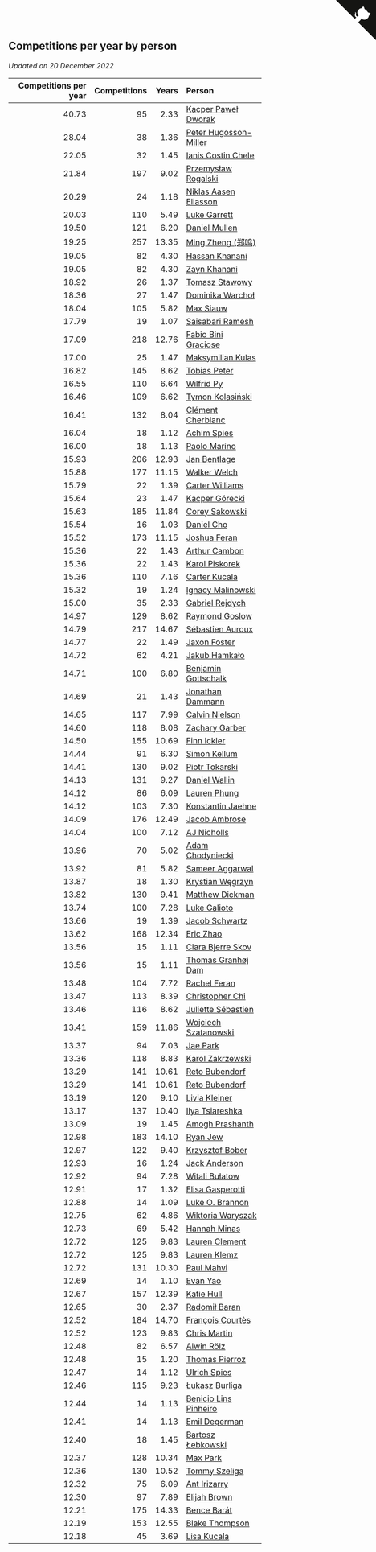 ## Competitions per year by person

*Updated on 20 December 2022*

| Competitions per year | Competitions | Years | Person |
| ---: | ---: | ---: | :--- |
| 40.73 | 95 | 2.33 | [Kacper Paweł Dworak](https://www.worldcubeassociation.org/persons/2020DWOR01) |
| 28.04 | 38 | 1.36 | [Peter Hugosson-Miller](https://www.worldcubeassociation.org/persons/2021HUGO01) |
| 22.05 | 32 | 1.45 | [Ianis Costin Chele](https://www.worldcubeassociation.org/persons/2021CHEL01) |
| 21.84 | 197 | 9.02 | [Przemysław Rogalski](https://www.worldcubeassociation.org/persons/2013ROGA02) |
| 20.29 | 24 | 1.18 | [Niklas Aasen Eliasson](https://www.worldcubeassociation.org/persons/2021ELIA01) |
| 20.03 | 110 | 5.49 | [Luke Garrett](https://www.worldcubeassociation.org/persons/2017GARR05) |
| 19.50 | 121 | 6.20 | [Daniel Mullen](https://www.worldcubeassociation.org/persons/2016MULL04) |
| 19.25 | 257 | 13.35 | [Ming Zheng (郑鸣)](https://www.worldcubeassociation.org/persons/2009ZHEN11) |
| 19.05 | 82 | 4.30 | [Hassan Khanani](https://www.worldcubeassociation.org/persons/2018KHAN26) |
| 19.05 | 82 | 4.30 | [Zayn Khanani](https://www.worldcubeassociation.org/persons/2018KHAN28) |
| 18.92 | 26 | 1.37 | [Tomasz Stawowy](https://www.worldcubeassociation.org/persons/2021STAW01) |
| 18.36 | 27 | 1.47 | [Dominika Warchoł](https://www.worldcubeassociation.org/persons/2021WARC01) |
| 18.04 | 105 | 5.82 | [Max Siauw](https://www.worldcubeassociation.org/persons/2017SIAU02) |
| 17.79 | 19 | 1.07 | [Saisabari Ramesh](https://www.worldcubeassociation.org/persons/2021RAME01) |
| 17.09 | 218 | 12.76 | [Fabio Bini Graciose](https://www.worldcubeassociation.org/persons/2010GRAC02) |
| 17.00 | 25 | 1.47 | [Maksymilian Kulas](https://www.worldcubeassociation.org/persons/2021KULA02) |
| 16.82 | 145 | 8.62 | [Tobias Peter](https://www.worldcubeassociation.org/persons/2014PETE03) |
| 16.55 | 110 | 6.64 | [Wilfrid Py](https://www.worldcubeassociation.org/persons/2016PYWI01) |
| 16.46 | 109 | 6.62 | [Tymon Kolasiński](https://www.worldcubeassociation.org/persons/2016KOLA02) |
| 16.41 | 132 | 8.04 | [Clément Cherblanc](https://www.worldcubeassociation.org/persons/2014CHER05) |
| 16.04 | 18 | 1.12 | [Achim Spies](https://www.worldcubeassociation.org/persons/2021SPIE01) |
| 16.00 | 18 | 1.13 | [Paolo Marino](https://www.worldcubeassociation.org/persons/2021MARI04) |
| 15.93 | 206 | 12.93 | [Jan Bentlage](https://www.worldcubeassociation.org/persons/2010BENT01) |
| 15.88 | 177 | 11.15 | [Walker Welch](https://www.worldcubeassociation.org/persons/2011WELC01) |
| 15.79 | 22 | 1.39 | [Carter Williams](https://www.worldcubeassociation.org/persons/2021WILL06) |
| 15.64 | 23 | 1.47 | [Kacper Górecki](https://www.worldcubeassociation.org/persons/2021GORE01) |
| 15.63 | 185 | 11.84 | [Corey Sakowski](https://www.worldcubeassociation.org/persons/2011SAKO01) |
| 15.54 | 16 | 1.03 | [Daniel Cho](https://www.worldcubeassociation.org/persons/2021CHOD01) |
| 15.52 | 173 | 11.15 | [Joshua Feran](https://www.worldcubeassociation.org/persons/2011FERA01) |
| 15.36 | 22 | 1.43 | [Arthur Cambon](https://www.worldcubeassociation.org/persons/2021CAMB01) |
| 15.36 | 22 | 1.43 | [Karol Piskorek](https://www.worldcubeassociation.org/persons/2021PISK01) |
| 15.36 | 110 | 7.16 | [Carter Kucala](https://www.worldcubeassociation.org/persons/2015KUCA01) |
| 15.32 | 19 | 1.24 | [Ignacy Malinowski](https://www.worldcubeassociation.org/persons/2021MALI02) |
| 15.00 | 35 | 2.33 | [Gabriel Rejdych](https://www.worldcubeassociation.org/persons/2020REJD01) |
| 14.97 | 129 | 8.62 | [Raymond Goslow](https://www.worldcubeassociation.org/persons/2014GOSL01) |
| 14.79 | 217 | 14.67 | [Sébastien Auroux](https://www.worldcubeassociation.org/persons/2008AURO01) |
| 14.77 | 22 | 1.49 | [Jaxon Foster](https://www.worldcubeassociation.org/persons/2021FOST01) |
| 14.72 | 62 | 4.21 | [Jakub Hamkało](https://www.worldcubeassociation.org/persons/2018HAMK01) |
| 14.71 | 100 | 6.80 | [Benjamin Gottschalk](https://www.worldcubeassociation.org/persons/2016GOTT01) |
| 14.69 | 21 | 1.43 | [Jonathan Dammann](https://www.worldcubeassociation.org/persons/2021DAMM01) |
| 14.65 | 117 | 7.99 | [Calvin Nielson](https://www.worldcubeassociation.org/persons/2014NIEL03) |
| 14.60 | 118 | 8.08 | [Zachary Garber](https://www.worldcubeassociation.org/persons/2014GARB01) |
| 14.50 | 155 | 10.69 | [Finn Ickler](https://www.worldcubeassociation.org/persons/2012ICKL01) |
| 14.44 | 91 | 6.30 | [Simon Kellum](https://www.worldcubeassociation.org/persons/2016KELL12) |
| 14.41 | 130 | 9.02 | [Piotr Tokarski](https://www.worldcubeassociation.org/persons/2013TOKA01) |
| 14.13 | 131 | 9.27 | [Daniel Wallin](https://www.worldcubeassociation.org/persons/2013WALL03) |
| 14.12 | 86 | 6.09 | [Lauren Phung](https://www.worldcubeassociation.org/persons/2016PHUN02) |
| 14.12 | 103 | 7.30 | [Konstantin Jaehne](https://www.worldcubeassociation.org/persons/2015JAEH01) |
| 14.09 | 176 | 12.49 | [Jacob Ambrose](https://www.worldcubeassociation.org/persons/2010AMBR01) |
| 14.04 | 100 | 7.12 | [AJ Nicholls](https://www.worldcubeassociation.org/persons/2015NICH04) |
| 13.96 | 70 | 5.02 | [Adam Chodyniecki](https://www.worldcubeassociation.org/persons/2017CHOD02) |
| 13.92 | 81 | 5.82 | [Sameer Aggarwal](https://www.worldcubeassociation.org/persons/2017AGGA01) |
| 13.87 | 18 | 1.30 | [Krystian Węgrzyn](https://www.worldcubeassociation.org/persons/2021WEGR01) |
| 13.82 | 130 | 9.41 | [Matthew Dickman](https://www.worldcubeassociation.org/persons/2013DICK01) |
| 13.74 | 100 | 7.28 | [Luke Galioto](https://www.worldcubeassociation.org/persons/2015GALI02) |
| 13.66 | 19 | 1.39 | [Jacob Schwartz](https://www.worldcubeassociation.org/persons/2021SCHW01) |
| 13.62 | 168 | 12.34 | [Eric Zhao](https://www.worldcubeassociation.org/persons/2010ZHAO19) |
| 13.56 | 15 | 1.11 | [Clara Bjerre Skov](https://www.worldcubeassociation.org/persons/2021SKOV01) |
| 13.56 | 15 | 1.11 | [Thomas Granhøj Dam](https://www.worldcubeassociation.org/persons/2021DAMT01) |
| 13.48 | 104 | 7.72 | [Rachel Feran](https://www.worldcubeassociation.org/persons/2015FERA01) |
| 13.47 | 113 | 8.39 | [Christopher Chi](https://www.worldcubeassociation.org/persons/2014CHIC01) |
| 13.46 | 116 | 8.62 | [Juliette Sébastien](https://www.worldcubeassociation.org/persons/2014SEBA01) |
| 13.41 | 159 | 11.86 | [Wojciech Szatanowski](https://www.worldcubeassociation.org/persons/2011SZAT01) |
| 13.37 | 94 | 7.03 | [Jae Park](https://www.worldcubeassociation.org/persons/2015PARK24) |
| 13.36 | 118 | 8.83 | [Karol Zakrzewski](https://www.worldcubeassociation.org/persons/2014ZAKR01) |
| 13.29 | 141 | 10.61 | [Reto Bubendorf](https://www.worldcubeassociation.org/persons/2012BUBE01) |
| 13.29 | 141 | 10.61 | [Reto Bubendorf](https://www.worldcubeassociation.org/persons/2012BUBE01) |
| 13.19 | 120 | 9.10 | [Livia Kleiner](https://www.worldcubeassociation.org/persons/2013KLEI03) |
| 13.17 | 137 | 10.40 | [Ilya Tsiareshka](https://www.worldcubeassociation.org/persons/2012TERE01) |
| 13.09 | 19 | 1.45 | [Amogh Prashanth](https://www.worldcubeassociation.org/persons/2021PRAS01) |
| 12.98 | 183 | 14.10 | [Ryan Jew](https://www.worldcubeassociation.org/persons/2008JEWR01) |
| 12.97 | 122 | 9.40 | [Krzysztof Bober](https://www.worldcubeassociation.org/persons/2013BOBE01) |
| 12.93 | 16 | 1.24 | [Jack Anderson](https://www.worldcubeassociation.org/persons/2021ANDE05) |
| 12.92 | 94 | 7.28 | [Witali Bułatow](https://www.worldcubeassociation.org/persons/2015BUAT01) |
| 12.91 | 17 | 1.32 | [Elisa Gasperotti](https://www.worldcubeassociation.org/persons/2021GASP01) |
| 12.88 | 14 | 1.09 | [Luke O. Brannon](https://www.worldcubeassociation.org/persons/2021BRAN02) |
| 12.75 | 62 | 4.86 | [Wiktoria Waryszak](https://www.worldcubeassociation.org/persons/2018WARY01) |
| 12.73 | 69 | 5.42 | [Hannah Minas](https://www.worldcubeassociation.org/persons/2017MINA04) |
| 12.72 | 125 | 9.83 | [Lauren Clement](https://www.worldcubeassociation.org/persons/2013KLEM01) |
| 12.72 | 125 | 9.83 | [Lauren Klemz](https://www.worldcubeassociation.org/persons/2013KLEM01) |
| 12.72 | 131 | 10.30 | [Paul Mahvi](https://www.worldcubeassociation.org/persons/2012MAHV01) |
| 12.69 | 14 | 1.10 | [Evan Yao](https://www.worldcubeassociation.org/persons/2021YAOE02) |
| 12.67 | 157 | 12.39 | [Katie Hull](https://www.worldcubeassociation.org/persons/2010HULL01) |
| 12.65 | 30 | 2.37 | [Radomił Baran](https://www.worldcubeassociation.org/persons/2020BARA02) |
| 12.52 | 184 | 14.70 | [François Courtès](https://www.worldcubeassociation.org/persons/2008COUR01) |
| 12.52 | 123 | 9.83 | [Chris Martin](https://www.worldcubeassociation.org/persons/2013MART03) |
| 12.48 | 82 | 6.57 | [Alwin Rölz](https://www.worldcubeassociation.org/persons/2016ROLZ01) |
| 12.48 | 15 | 1.20 | [Thomas Pierroz](https://www.worldcubeassociation.org/persons/2021PIER01) |
| 12.47 | 14 | 1.12 | [Ulrich Spies](https://www.worldcubeassociation.org/persons/2021SPIE02) |
| 12.46 | 115 | 9.23 | [Łukasz Burliga](https://www.worldcubeassociation.org/persons/2013BURL01) |
| 12.44 | 14 | 1.13 | [Benicio Lins Pinheiro](https://www.worldcubeassociation.org/persons/2021PINH01) |
| 12.41 | 14 | 1.13 | [Emil Degerman](https://www.worldcubeassociation.org/persons/2021DEGE01) |
| 12.40 | 18 | 1.45 | [Bartosz Łebkowski](https://www.worldcubeassociation.org/persons/2021LEBK01) |
| 12.37 | 128 | 10.34 | [Max Park](https://www.worldcubeassociation.org/persons/2012PARK03) |
| 12.36 | 130 | 10.52 | [Tommy Szeliga](https://www.worldcubeassociation.org/persons/2012SZEL01) |
| 12.32 | 75 | 6.09 | [Ant Irizarry](https://www.worldcubeassociation.org/persons/2016IRIZ02) |
| 12.30 | 97 | 7.89 | [Elijah Brown](https://www.worldcubeassociation.org/persons/2015BROW03) |
| 12.21 | 175 | 14.33 | [Bence Barát](https://www.worldcubeassociation.org/persons/2008BARA01) |
| 12.19 | 153 | 12.55 | [Blake Thompson](https://www.worldcubeassociation.org/persons/2010THOM03) |
| 12.18 | 45 | 3.69 | [Lisa Kucala](https://www.worldcubeassociation.org/persons/2019KUCA01) |


<a href="https://github.com/jonatanklosko/wca_statistics" class="github-corner" aria-label="View source on Github"><svg width="80" height="80" viewBox="0 0 250 250" style="fill:#151513; color:#fff; position: absolute; top: 0; border: 0; right: 0;" aria-hidden="true"><path d="M0,0 L115,115 L130,115 L142,142 L250,250 L250,0 Z"></path><path d="M128.3,109.0 C113.8,99.7 119.0,89.6 119.0,89.6 C122.0,82.7 120.5,78.6 120.5,78.6 C119.2,72.0 123.4,76.3 123.4,76.3 C127.3,80.9 125.5,87.3 125.5,87.3 C122.9,97.6 130.6,101.9 134.4,103.2" fill="currentColor" style="transform-origin: 130px 106px;" class="octo-arm"></path><path d="M115.0,115.0 C114.9,115.1 118.7,116.5 119.8,115.4 L133.7,101.6 C136.9,99.2 139.9,98.4 142.2,98.6 C133.8,88.0 127.5,74.4 143.8,58.0 C148.5,53.4 154.0,51.2 159.7,51.0 C160.3,49.4 163.2,43.6 171.4,40.1 C171.4,40.1 176.1,42.5 178.8,56.2 C183.1,58.6 187.2,61.8 190.9,65.4 C194.5,69.0 197.7,73.2 200.1,77.6 C213.8,80.2 216.3,84.9 216.3,84.9 C212.7,93.1 206.9,96.0 205.4,96.6 C205.1,102.4 203.0,107.8 198.3,112.5 C181.9,128.9 168.3,122.5 157.7,114.1 C157.9,116.9 156.7,120.9 152.7,124.9 L141.0,136.5 C139.8,137.7 141.6,141.9 141.8,141.8 Z" fill="currentColor" class="octo-body"></path></svg></a><style>.github-corner:hover .octo-arm{animation:octocat-wave 560ms ease-in-out}@keyframes octocat-wave{0%,100%{transform:rotate(0)}20%,60%{transform:rotate(-25deg)}40%,80%{transform:rotate(10deg)}}@media (max-width:500px){.github-corner:hover .octo-arm{animation:none}.github-corner .octo-arm{animation:octocat-wave 560ms ease-in-out}}</style>
